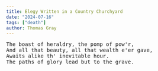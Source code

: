 ```yaml
---
title: Elegy Written in a Country Churchyard
date: "2024-07-16"
tags: ["death"]
author: Thomas Gray
---
```


<pre>
The boast of heraldry, the pomp of pow'r,
And all that beauty, all that wealth e'er gave,
Awaits alike th' inevitable hour.
The paths of glory lead but to the grave.
</pre>
